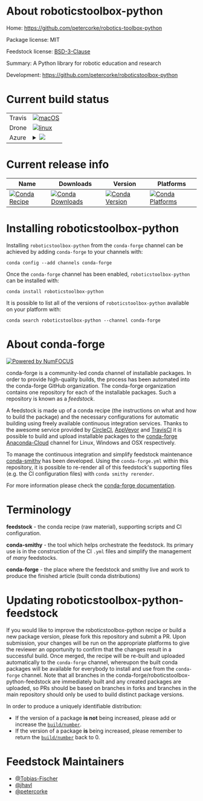 About roboticstoolbox-python
============================

Home: https://github.com/petercorke/robotics-toolbox-python

Package license: MIT

Feedstock license: [BSD-3-Clause](https://github.com/conda-forge/roboticstoolbox-python-feedstock/blob/master/LICENSE.txt)

Summary: A Python library for robotic education and research

Development: https://github.com/petercorke/roboticstoolbox-python

Current build status
====================


<table><tr>
    <td>Travis</td>
    <td>
      <a href="https://travis-ci.com/conda-forge/roboticstoolbox-python-feedstock">
        <img alt="macOS" src="https://img.shields.io/travis/com/conda-forge/roboticstoolbox-python-feedstock/master.svg?label=macOS">
      </a>
    </td>
  </tr><tr>
    <td>Drone</td>
    <td>
      <a href="https://cloud.drone.io/conda-forge/roboticstoolbox-python-feedstock">
        <img alt="linux" src="https://img.shields.io/drone/build/conda-forge/roboticstoolbox-python-feedstock/master.svg?label=Linux">
      </a>
    </td>
  </tr>
    
  <tr>
    <td>Azure</td>
    <td>
      <details>
        <summary>
          <a href="https://dev.azure.com/conda-forge/feedstock-builds/_build/latest?definitionId=12213&branchName=master">
            <img src="https://dev.azure.com/conda-forge/feedstock-builds/_apis/build/status/roboticstoolbox-python-feedstock?branchName=master">
          </a>
        </summary>
        <table>
          <thead><tr><th>Variant</th><th>Status</th></tr></thead>
          <tbody><tr>
              <td>linux_64_python3.6.____cpython</td>
              <td>
                <a href="https://dev.azure.com/conda-forge/feedstock-builds/_build/latest?definitionId=12213&branchName=master">
                  <img src="https://dev.azure.com/conda-forge/feedstock-builds/_apis/build/status/roboticstoolbox-python-feedstock?branchName=master&jobName=linux&configuration=linux_64_python3.6.____cpython" alt="variant">
                </a>
              </td>
            </tr><tr>
              <td>linux_64_python3.7.____cpython</td>
              <td>
                <a href="https://dev.azure.com/conda-forge/feedstock-builds/_build/latest?definitionId=12213&branchName=master">
                  <img src="https://dev.azure.com/conda-forge/feedstock-builds/_apis/build/status/roboticstoolbox-python-feedstock?branchName=master&jobName=linux&configuration=linux_64_python3.7.____cpython" alt="variant">
                </a>
              </td>
            </tr><tr>
              <td>linux_64_python3.8.____cpython</td>
              <td>
                <a href="https://dev.azure.com/conda-forge/feedstock-builds/_build/latest?definitionId=12213&branchName=master">
                  <img src="https://dev.azure.com/conda-forge/feedstock-builds/_apis/build/status/roboticstoolbox-python-feedstock?branchName=master&jobName=linux&configuration=linux_64_python3.8.____cpython" alt="variant">
                </a>
              </td>
            </tr><tr>
              <td>linux_64_python3.9.____cpython</td>
              <td>
                <a href="https://dev.azure.com/conda-forge/feedstock-builds/_build/latest?definitionId=12213&branchName=master">
                  <img src="https://dev.azure.com/conda-forge/feedstock-builds/_apis/build/status/roboticstoolbox-python-feedstock?branchName=master&jobName=linux&configuration=linux_64_python3.9.____cpython" alt="variant">
                </a>
              </td>
            </tr><tr>
              <td>linux_aarch64_python3.6.____cpython</td>
              <td>
                <a href="https://dev.azure.com/conda-forge/feedstock-builds/_build/latest?definitionId=12213&branchName=master">
                  <img src="https://dev.azure.com/conda-forge/feedstock-builds/_apis/build/status/roboticstoolbox-python-feedstock?branchName=master&jobName=linux&configuration=linux_aarch64_python3.6.____cpython" alt="variant">
                </a>
              </td>
            </tr><tr>
              <td>linux_aarch64_python3.7.____cpython</td>
              <td>
                <a href="https://dev.azure.com/conda-forge/feedstock-builds/_build/latest?definitionId=12213&branchName=master">
                  <img src="https://dev.azure.com/conda-forge/feedstock-builds/_apis/build/status/roboticstoolbox-python-feedstock?branchName=master&jobName=linux&configuration=linux_aarch64_python3.7.____cpython" alt="variant">
                </a>
              </td>
            </tr><tr>
              <td>linux_aarch64_python3.8.____cpython</td>
              <td>
                <a href="https://dev.azure.com/conda-forge/feedstock-builds/_build/latest?definitionId=12213&branchName=master">
                  <img src="https://dev.azure.com/conda-forge/feedstock-builds/_apis/build/status/roboticstoolbox-python-feedstock?branchName=master&jobName=linux&configuration=linux_aarch64_python3.8.____cpython" alt="variant">
                </a>
              </td>
            </tr><tr>
              <td>linux_aarch64_python3.9.____cpython</td>
              <td>
                <a href="https://dev.azure.com/conda-forge/feedstock-builds/_build/latest?definitionId=12213&branchName=master">
                  <img src="https://dev.azure.com/conda-forge/feedstock-builds/_apis/build/status/roboticstoolbox-python-feedstock?branchName=master&jobName=linux&configuration=linux_aarch64_python3.9.____cpython" alt="variant">
                </a>
              </td>
            </tr><tr>
              <td>linux_ppc64le_python3.6.____cpython</td>
              <td>
                <a href="https://dev.azure.com/conda-forge/feedstock-builds/_build/latest?definitionId=12213&branchName=master">
                  <img src="https://dev.azure.com/conda-forge/feedstock-builds/_apis/build/status/roboticstoolbox-python-feedstock?branchName=master&jobName=linux&configuration=linux_ppc64le_python3.6.____cpython" alt="variant">
                </a>
              </td>
            </tr><tr>
              <td>linux_ppc64le_python3.7.____cpython</td>
              <td>
                <a href="https://dev.azure.com/conda-forge/feedstock-builds/_build/latest?definitionId=12213&branchName=master">
                  <img src="https://dev.azure.com/conda-forge/feedstock-builds/_apis/build/status/roboticstoolbox-python-feedstock?branchName=master&jobName=linux&configuration=linux_ppc64le_python3.7.____cpython" alt="variant">
                </a>
              </td>
            </tr><tr>
              <td>linux_ppc64le_python3.8.____cpython</td>
              <td>
                <a href="https://dev.azure.com/conda-forge/feedstock-builds/_build/latest?definitionId=12213&branchName=master">
                  <img src="https://dev.azure.com/conda-forge/feedstock-builds/_apis/build/status/roboticstoolbox-python-feedstock?branchName=master&jobName=linux&configuration=linux_ppc64le_python3.8.____cpython" alt="variant">
                </a>
              </td>
            </tr><tr>
              <td>linux_ppc64le_python3.9.____cpython</td>
              <td>
                <a href="https://dev.azure.com/conda-forge/feedstock-builds/_build/latest?definitionId=12213&branchName=master">
                  <img src="https://dev.azure.com/conda-forge/feedstock-builds/_apis/build/status/roboticstoolbox-python-feedstock?branchName=master&jobName=linux&configuration=linux_ppc64le_python3.9.____cpython" alt="variant">
                </a>
              </td>
            </tr><tr>
              <td>osx_64_python3.6.____cpython</td>
              <td>
                <a href="https://dev.azure.com/conda-forge/feedstock-builds/_build/latest?definitionId=12213&branchName=master">
                  <img src="https://dev.azure.com/conda-forge/feedstock-builds/_apis/build/status/roboticstoolbox-python-feedstock?branchName=master&jobName=osx&configuration=osx_64_python3.6.____cpython" alt="variant">
                </a>
              </td>
            </tr><tr>
              <td>osx_64_python3.7.____cpython</td>
              <td>
                <a href="https://dev.azure.com/conda-forge/feedstock-builds/_build/latest?definitionId=12213&branchName=master">
                  <img src="https://dev.azure.com/conda-forge/feedstock-builds/_apis/build/status/roboticstoolbox-python-feedstock?branchName=master&jobName=osx&configuration=osx_64_python3.7.____cpython" alt="variant">
                </a>
              </td>
            </tr><tr>
              <td>osx_64_python3.8.____cpython</td>
              <td>
                <a href="https://dev.azure.com/conda-forge/feedstock-builds/_build/latest?definitionId=12213&branchName=master">
                  <img src="https://dev.azure.com/conda-forge/feedstock-builds/_apis/build/status/roboticstoolbox-python-feedstock?branchName=master&jobName=osx&configuration=osx_64_python3.8.____cpython" alt="variant">
                </a>
              </td>
            </tr><tr>
              <td>osx_64_python3.9.____cpython</td>
              <td>
                <a href="https://dev.azure.com/conda-forge/feedstock-builds/_build/latest?definitionId=12213&branchName=master">
                  <img src="https://dev.azure.com/conda-forge/feedstock-builds/_apis/build/status/roboticstoolbox-python-feedstock?branchName=master&jobName=osx&configuration=osx_64_python3.9.____cpython" alt="variant">
                </a>
              </td>
            </tr><tr>
              <td>osx_arm64_python3.8.____cpython</td>
              <td>
                <a href="https://dev.azure.com/conda-forge/feedstock-builds/_build/latest?definitionId=12213&branchName=master">
                  <img src="https://dev.azure.com/conda-forge/feedstock-builds/_apis/build/status/roboticstoolbox-python-feedstock?branchName=master&jobName=osx&configuration=osx_arm64_python3.8.____cpython" alt="variant">
                </a>
              </td>
            </tr><tr>
              <td>osx_arm64_python3.9.____cpython</td>
              <td>
                <a href="https://dev.azure.com/conda-forge/feedstock-builds/_build/latest?definitionId=12213&branchName=master">
                  <img src="https://dev.azure.com/conda-forge/feedstock-builds/_apis/build/status/roboticstoolbox-python-feedstock?branchName=master&jobName=osx&configuration=osx_arm64_python3.9.____cpython" alt="variant">
                </a>
              </td>
            </tr><tr>
              <td>win_64_python3.6.____cpython</td>
              <td>
                <a href="https://dev.azure.com/conda-forge/feedstock-builds/_build/latest?definitionId=12213&branchName=master">
                  <img src="https://dev.azure.com/conda-forge/feedstock-builds/_apis/build/status/roboticstoolbox-python-feedstock?branchName=master&jobName=win&configuration=win_64_python3.6.____cpython" alt="variant">
                </a>
              </td>
            </tr><tr>
              <td>win_64_python3.7.____cpython</td>
              <td>
                <a href="https://dev.azure.com/conda-forge/feedstock-builds/_build/latest?definitionId=12213&branchName=master">
                  <img src="https://dev.azure.com/conda-forge/feedstock-builds/_apis/build/status/roboticstoolbox-python-feedstock?branchName=master&jobName=win&configuration=win_64_python3.7.____cpython" alt="variant">
                </a>
              </td>
            </tr><tr>
              <td>win_64_python3.8.____cpython</td>
              <td>
                <a href="https://dev.azure.com/conda-forge/feedstock-builds/_build/latest?definitionId=12213&branchName=master">
                  <img src="https://dev.azure.com/conda-forge/feedstock-builds/_apis/build/status/roboticstoolbox-python-feedstock?branchName=master&jobName=win&configuration=win_64_python3.8.____cpython" alt="variant">
                </a>
              </td>
            </tr><tr>
              <td>win_64_python3.9.____cpython</td>
              <td>
                <a href="https://dev.azure.com/conda-forge/feedstock-builds/_build/latest?definitionId=12213&branchName=master">
                  <img src="https://dev.azure.com/conda-forge/feedstock-builds/_apis/build/status/roboticstoolbox-python-feedstock?branchName=master&jobName=win&configuration=win_64_python3.9.____cpython" alt="variant">
                </a>
              </td>
            </tr>
          </tbody>
        </table>
      </details>
    </td>
  </tr>
</table>

Current release info
====================

| Name | Downloads | Version | Platforms |
| --- | --- | --- | --- |
| [![Conda Recipe](https://img.shields.io/badge/recipe-roboticstoolbox--python-green.svg)](https://anaconda.org/conda-forge/roboticstoolbox-python) | [![Conda Downloads](https://img.shields.io/conda/dn/conda-forge/roboticstoolbox-python.svg)](https://anaconda.org/conda-forge/roboticstoolbox-python) | [![Conda Version](https://img.shields.io/conda/vn/conda-forge/roboticstoolbox-python.svg)](https://anaconda.org/conda-forge/roboticstoolbox-python) | [![Conda Platforms](https://img.shields.io/conda/pn/conda-forge/roboticstoolbox-python.svg)](https://anaconda.org/conda-forge/roboticstoolbox-python) |

Installing roboticstoolbox-python
=================================

Installing `roboticstoolbox-python` from the `conda-forge` channel can be achieved by adding `conda-forge` to your channels with:

```
conda config --add channels conda-forge
```

Once the `conda-forge` channel has been enabled, `roboticstoolbox-python` can be installed with:

```
conda install roboticstoolbox-python
```

It is possible to list all of the versions of `roboticstoolbox-python` available on your platform with:

```
conda search roboticstoolbox-python --channel conda-forge
```


About conda-forge
=================

[![Powered by NumFOCUS](https://img.shields.io/badge/powered%20by-NumFOCUS-orange.svg?style=flat&colorA=E1523D&colorB=007D8A)](http://numfocus.org)

conda-forge is a community-led conda channel of installable packages.
In order to provide high-quality builds, the process has been automated into the
conda-forge GitHub organization. The conda-forge organization contains one repository
for each of the installable packages. Such a repository is known as a *feedstock*.

A feedstock is made up of a conda recipe (the instructions on what and how to build
the package) and the necessary configurations for automatic building using freely
available continuous integration services. Thanks to the awesome service provided by
[CircleCI](https://circleci.com/), [AppVeyor](https://www.appveyor.com/)
and [TravisCI](https://travis-ci.com/) it is possible to build and upload installable
packages to the [conda-forge](https://anaconda.org/conda-forge)
[Anaconda-Cloud](https://anaconda.org/) channel for Linux, Windows and OSX respectively.

To manage the continuous integration and simplify feedstock maintenance
[conda-smithy](https://github.com/conda-forge/conda-smithy) has been developed.
Using the ``conda-forge.yml`` within this repository, it is possible to re-render all of
this feedstock's supporting files (e.g. the CI configuration files) with ``conda smithy rerender``.

For more information please check the [conda-forge documentation](https://conda-forge.org/docs/).

Terminology
===========

**feedstock** - the conda recipe (raw material), supporting scripts and CI configuration.

**conda-smithy** - the tool which helps orchestrate the feedstock.
                   Its primary use is in the construction of the CI ``.yml`` files
                   and simplify the management of *many* feedstocks.

**conda-forge** - the place where the feedstock and smithy live and work to
                  produce the finished article (built conda distributions)


Updating roboticstoolbox-python-feedstock
=========================================

If you would like to improve the roboticstoolbox-python recipe or build a new
package version, please fork this repository and submit a PR. Upon submission,
your changes will be run on the appropriate platforms to give the reviewer an
opportunity to confirm that the changes result in a successful build. Once
merged, the recipe will be re-built and uploaded automatically to the
`conda-forge` channel, whereupon the built conda packages will be available for
everybody to install and use from the `conda-forge` channel.
Note that all branches in the conda-forge/roboticstoolbox-python-feedstock are
immediately built and any created packages are uploaded, so PRs should be based
on branches in forks and branches in the main repository should only be used to
build distinct package versions.

In order to produce a uniquely identifiable distribution:
 * If the version of a package **is not** being increased, please add or increase
   the [``build/number``](https://docs.conda.io/projects/conda-build/en/latest/resources/define-metadata.html#build-number-and-string).
 * If the version of a package **is** being increased, please remember to return
   the [``build/number``](https://docs.conda.io/projects/conda-build/en/latest/resources/define-metadata.html#build-number-and-string)
   back to 0.

Feedstock Maintainers
=====================

* [@Tobias-Fischer](https://github.com/Tobias-Fischer/)
* [@jhavl](https://github.com/jhavl/)
* [@petercorke](https://github.com/petercorke/)

